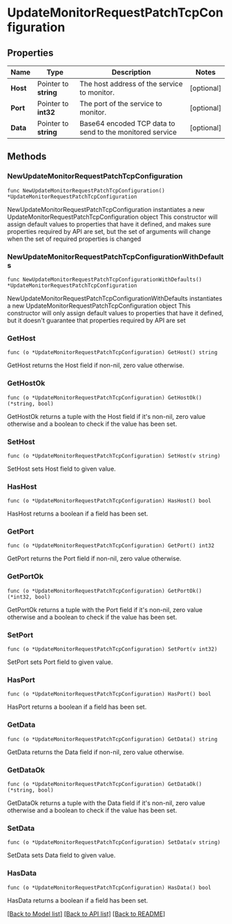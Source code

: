 # UpdateMonitorRequestPatchTcpConfiguration

## Properties

Name | Type | Description | Notes
------------ | ------------- | ------------- | -------------
**Host** | Pointer to **string** | The host address of the service to monitor. | [optional] 
**Port** | Pointer to **int32** | The port of the service to monitor. | [optional] 
**Data** | Pointer to **string** | Base64 encoded TCP data to send to the monitored service | [optional] 

## Methods

### NewUpdateMonitorRequestPatchTcpConfiguration

`func NewUpdateMonitorRequestPatchTcpConfiguration() *UpdateMonitorRequestPatchTcpConfiguration`

NewUpdateMonitorRequestPatchTcpConfiguration instantiates a new UpdateMonitorRequestPatchTcpConfiguration object
This constructor will assign default values to properties that have it defined,
and makes sure properties required by API are set, but the set of arguments
will change when the set of required properties is changed

### NewUpdateMonitorRequestPatchTcpConfigurationWithDefaults

`func NewUpdateMonitorRequestPatchTcpConfigurationWithDefaults() *UpdateMonitorRequestPatchTcpConfiguration`

NewUpdateMonitorRequestPatchTcpConfigurationWithDefaults instantiates a new UpdateMonitorRequestPatchTcpConfiguration object
This constructor will only assign default values to properties that have it defined,
but it doesn't guarantee that properties required by API are set

### GetHost

`func (o *UpdateMonitorRequestPatchTcpConfiguration) GetHost() string`

GetHost returns the Host field if non-nil, zero value otherwise.

### GetHostOk

`func (o *UpdateMonitorRequestPatchTcpConfiguration) GetHostOk() (*string, bool)`

GetHostOk returns a tuple with the Host field if it's non-nil, zero value otherwise
and a boolean to check if the value has been set.

### SetHost

`func (o *UpdateMonitorRequestPatchTcpConfiguration) SetHost(v string)`

SetHost sets Host field to given value.

### HasHost

`func (o *UpdateMonitorRequestPatchTcpConfiguration) HasHost() bool`

HasHost returns a boolean if a field has been set.

### GetPort

`func (o *UpdateMonitorRequestPatchTcpConfiguration) GetPort() int32`

GetPort returns the Port field if non-nil, zero value otherwise.

### GetPortOk

`func (o *UpdateMonitorRequestPatchTcpConfiguration) GetPortOk() (*int32, bool)`

GetPortOk returns a tuple with the Port field if it's non-nil, zero value otherwise
and a boolean to check if the value has been set.

### SetPort

`func (o *UpdateMonitorRequestPatchTcpConfiguration) SetPort(v int32)`

SetPort sets Port field to given value.

### HasPort

`func (o *UpdateMonitorRequestPatchTcpConfiguration) HasPort() bool`

HasPort returns a boolean if a field has been set.

### GetData

`func (o *UpdateMonitorRequestPatchTcpConfiguration) GetData() string`

GetData returns the Data field if non-nil, zero value otherwise.

### GetDataOk

`func (o *UpdateMonitorRequestPatchTcpConfiguration) GetDataOk() (*string, bool)`

GetDataOk returns a tuple with the Data field if it's non-nil, zero value otherwise
and a boolean to check if the value has been set.

### SetData

`func (o *UpdateMonitorRequestPatchTcpConfiguration) SetData(v string)`

SetData sets Data field to given value.

### HasData

`func (o *UpdateMonitorRequestPatchTcpConfiguration) HasData() bool`

HasData returns a boolean if a field has been set.


[[Back to Model list]](../README.md#documentation-for-models) [[Back to API list]](../README.md#documentation-for-api-endpoints) [[Back to README]](../README.md)



